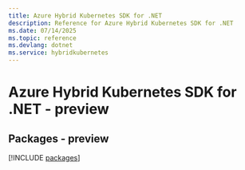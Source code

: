 ```yaml
---
title: Azure Hybrid Kubernetes SDK for .NET
description: Reference for Azure Hybrid Kubernetes SDK for .NET
ms.date: 07/14/2025
ms.topic: reference
ms.devlang: dotnet
ms.service: hybridkubernetes
---
```

# Azure Hybrid Kubernetes SDK for .NET - preview
## Packages - preview
[!INCLUDE [packages](hybrid-kubernetes-index.md)]